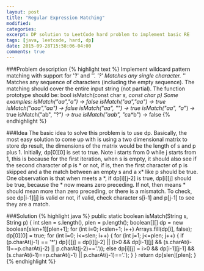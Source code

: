 ```yaml
---
layout: post
title: "Regular Expression Matching"
modified:
categories: 
excerpt: DP solution to LeetCode hard problem to implement basic RE
tags: [java, leetcode, hard, dp]
date: 2015-09-28T15:58:06-04:00
comments: true
---
```


###Problem description
{% highlight text %}
Implement wildcard pattern matching with support for '?' and '*'.
'?' Matches any single character.
'*' Matches any sequence of characters (including the empty sequence).
The matching should cover the entire input string (not partial).
The function prototype should be:
bool isMatch(const char *s, const char *p)
Some examples:
isMatch("aa","a") → false
isMatch("aa","aa") → true
isMatch("aaa","aa") → false
isMatch("aa", "*") → true
isMatch("aa", "a*") → true
isMatch("ab", "?*") → true
isMatch("aab", "c*a*b") → false
{% endhighlight %}

###Idea
The basic idea to solve this problem is to use dp. Basically, the most easy solution to come up with is using a two dimensional matrix to store dp result, the dimensions of the matrix would be the length of s and p plus 1. Initially, dp[0][0] is set to true. Note i starts from 0 while j starts from 1, this is because for the first iteration, when s is empty, it should also see if the second character of p is * or not, if is, then the first character of p is skipped and a the match between an empty s and a x* like p should be true. One observation is that when meets a *, if dp[i][j-2] is true, dp[i][j] should be true, because the * now means zero preceding. If not, then means * should mean more than zero preceding, or there is a mismatch. To check, see dp[i-1][j] is valid or not, if valid, check character s[i-1] and p[j-1] to see they are a match.

###Solution
{% highlight java %}
public static boolean isMatch(String s, String p) {
	int slen = s.length(), plen = p.length();
	boolean[][] dp = new boolean[slen+1][plen+1];
	for (int i=0; i<slen+1; i++)
		Arrays.fill(dp[i], false);
	dp[0][0] = true;
	for (int i=0; i<=slen; i++) {
		for (int j=1; j<=plen; j++) {
			if (p.charAt(j-1) == '*')
				dp[i][j] = dp[i][j-2] || 
				(i>0 && dp[i-1][j] && 
				(s.charAt(i-1)==p.charAt(j-2) || 
				p.charAt(j-2)=='.'));
			else 
				dp[i][j] = i>0 && dp[i-1][j-1] && 
				(s.charAt(i-1)==p.charAt(j-1) || 
				p.charAt(j-1)=='.');
		}
	}
	return dp[slen][plen];
}
{% endhighlight %}
